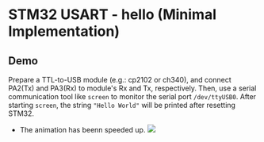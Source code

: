 # STM32 USART - hello (Minimal Implementation)

## Demo
Prepare a TTL-to-USB module (e.g.: cp2102 or ch340), and connect PA2(Tx) and PA3(Rx) to module's Rx and Tx, respectively.
Then, use a serial communication tool like ```screen``` to monitor the serial port ```/dev/ttyUSB0```.
After starting ```screen```, the string ```"Hello World"``` will be printed after resetting STM32.

* The animation has beenn speeded up.
![](hello.gif)
